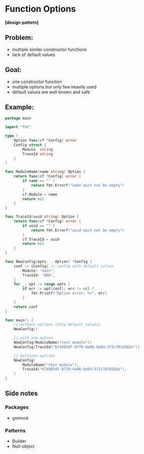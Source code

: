 # Function Options

**[design pattern]**

## Problem:

- multiple similar constructor functions
- lack of default values

## Goal:

- one constructor function
- multiple options but only few heavily used
- default values are well known and safe

## Example:

```go
package main

import "fmt"

type (
	Option func(cf *Config) error
	Config struct {
		Module  string
		TraceId string
	}
)

func ModuleName(name string) Option {
	return func(cf *Config) error {
		if name == "" {
			return fmt.Errorf("name must not be empty")
		}
		cf.Module = name
		return nil
	}
}

func TraceId(uuid string) Option {
	return func(cf *Config) error {
		if uuid == "" {
            return fmt.Errorf("uuid must not be empty")
        }
		cf.TraceId = uuid
		return nil
	}
}

func NewConfig(opts... Option) *Config {
	conf := &Config{ // config with default values
		Module: "main",
		TraceId: "000",
	}
	for _, opt := range opts {
		if err := opt(conf); err != nil {
			fmt.Printf("Option error: %v", err)
		}
	}
	return conf
}

func main() {
	// without options (only default values)
	NewConfig()

    // with one option
	NewConfig(ModuleName("test module"))
	NewConfig(TraceId("67d483df-8770-4a06-9a93-371c787e5b5a"))

    // multiple options
	NewConfig(
		ModuleName("test module"),
		TraceId("67d483df-8770-4a06-9a93-371c787e5b5a"),
	)
}
```

## Side notes

### Packages

- gomock

### Patterns

- Builder
- Null-object

